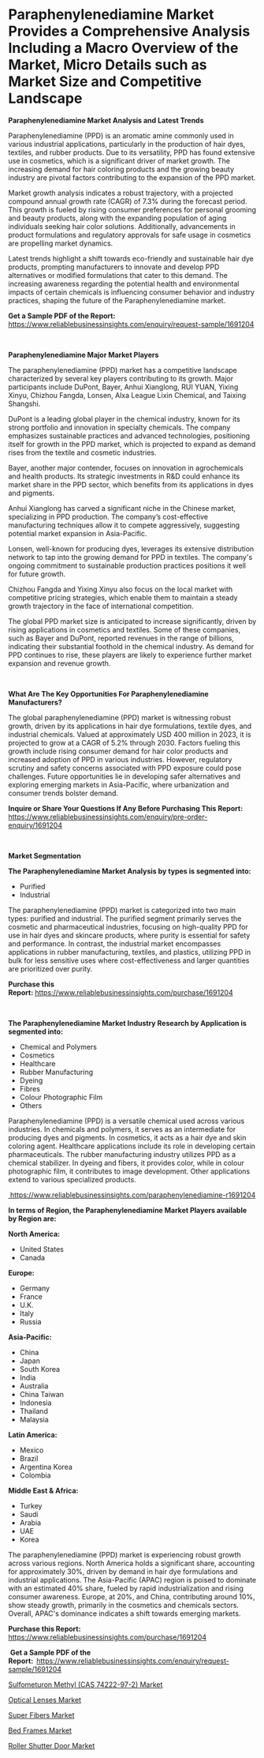 <p><h1>Paraphenylenediamine Market Provides a Comprehensive Analysis Including a Macro Overview of the Market, Micro Details such as Market Size and Competitive Landscape</h1></p><p><strong>Paraphenylenediamine Market Analysis and Latest Trends</strong></p>
<p><p>Paraphenylenediamine (PPD) is an aromatic amine commonly used in various industrial applications, particularly in the production of hair dyes, textiles, and rubber products. Due to its versatility, PPD has found extensive use in cosmetics, which is a significant driver of market growth. The increasing demand for hair coloring products and the growing beauty industry are pivotal factors contributing to the expansion of the PPD market.</p><p>Market growth analysis indicates a robust trajectory, with a projected compound annual growth rate (CAGR) of 7.3% during the forecast period. This growth is fueled by rising consumer preferences for personal grooming and beauty products, along with the expanding population of aging individuals seeking hair color solutions. Additionally, advancements in product formulations and regulatory approvals for safe usage in cosmetics are propelling market dynamics.</p><p>Latest trends highlight a shift towards eco-friendly and sustainable hair dye products, prompting manufacturers to innovate and develop PPD alternatives or modified formulations that cater to this demand. The increasing awareness regarding the potential health and environmental impacts of certain chemicals is influencing consumer behavior and industry practices, shaping the future of the Paraphenylenediamine market.</p></p>
<p><strong>Get a Sample PDF of the Report:&nbsp;</strong> <a href="https://www.reliablebusinessinsights.com/enquiry/request-sample/1691204?utm_campaign=1138&utm_medium=2&utm_source=Github&utm_content=ia&utm_term=17102024&utm_id=paraphenylenediamine">https://www.reliablebusinessinsights.com/enquiry/request-sample/1691204</a></p>
<p>&nbsp;</p>
<p><strong>Paraphenylenediamine Major Market Players</strong></p>
<p><p>The paraphenylenediamine (PPD) market has a competitive landscape characterized by several key players contributing to its growth. Major participants include DuPont, Bayer, Anhui Xianglong, RUI YUAN, Yixing Xinyu, Chizhou Fangda, Lonsen, Alxa League Lixin Chemical, and Taixing Shangshi.</p><p>DuPont is a leading global player in the chemical industry, known for its strong portfolio and innovation in specialty chemicals. The company emphasizes sustainable practices and advanced technologies, positioning itself for growth in the PPD market, which is projected to expand as demand rises from the textile and cosmetic industries.</p><p>Bayer, another major contender, focuses on innovation in agrochemicals and health products. Its strategic investments in R&D could enhance its market share in the PPD sector, which benefits from its applications in dyes and pigments.</p><p>Anhui Xianglong has carved a significant niche in the Chinese market, specializing in PPD production. The company’s cost-effective manufacturing techniques allow it to compete aggressively, suggesting potential market expansion in Asia-Pacific.</p><p>Lonsen, well-known for producing dyes, leverages its extensive distribution network to tap into the growing demand for PPD in textiles. The company's ongoing commitment to sustainable production practices positions it well for future growth.</p><p>Chizhou Fangda and Yixing Xinyu also focus on the local market with competitive pricing strategies, which enable them to maintain a steady growth trajectory in the face of international competition.</p><p>The global PPD market size is anticipated to increase significantly, driven by rising applications in cosmetics and textiles. Some of these companies, such as Bayer and DuPont, reported revenues in the range of billions, indicating their substantial foothold in the chemical industry. As demand for PPD continues to rise, these players are likely to experience further market expansion and revenue growth.</p></p>
<p>&nbsp;</p>
<p><strong>What Are The Key Opportunities For Paraphenylenediamine Manufacturers?</strong></p>
<p><p>The global paraphenylenediamine (PPD) market is witnessing robust growth, driven by its applications in hair dye formulations, textile dyes, and industrial chemicals. Valued at approximately USD 400 million in 2023, it is projected to grow at a CAGR of 5.2% through 2030. Factors fueling this growth include rising consumer demand for hair color products and increased adoption of PPD in various industries. However, regulatory scrutiny and safety concerns associated with PPD exposure could pose challenges. Future opportunities lie in developing safer alternatives and exploring emerging markets in Asia-Pacific, where urbanization and consumer trends bolster demand.</p></p>
<p><strong>Inquire or Share Your Questions If Any Before Purchasing This Report:</strong> <a href="https://www.reliablebusinessinsights.com/enquiry/pre-order-enquiry/1691204?utm_campaign=1138&utm_medium=2&utm_source=Github&utm_content=ia&utm_term=17102024&utm_id=paraphenylenediamine">https://www.reliablebusinessinsights.com/enquiry/pre-order-enquiry/1691204</a></p>
<p>&nbsp;</p>
<p><strong>Market Segmentation</strong></p>
<p><strong>The Paraphenylenediamine Market Analysis by types is segmented into:</strong></p>
<p><ul><li>Purified</li><li>Industrial</li></ul></p>
<p><p>The paraphenylenediamine (PPD) market is categorized into two main types: purified and industrial. The purified segment primarily serves the cosmetic and pharmaceutical industries, focusing on high-quality PPD for use in hair dyes and skincare products, where purity is essential for safety and performance. In contrast, the industrial market encompasses applications in rubber manufacturing, textiles, and plastics, utilizing PPD in bulk for less sensitive uses where cost-effectiveness and larger quantities are prioritized over purity.</p></p>
<p><strong>Purchase this Report:&nbsp;</strong><a href="https://www.reliablebusinessinsights.com/purchase/1691204?utm_campaign=1138&utm_medium=2&utm_source=Github&utm_content=ia&utm_term=17102024&utm_id=paraphenylenediamine">https://www.reliablebusinessinsights.com/purchase/1691204</a></p>
<p>&nbsp;</p>
<p><strong>The Paraphenylenediamine Market Industry Research by Application is segmented into:</strong></p>
<p><ul><li>Chemical and Polymers</li><li>Cosmetics</li><li>Healthcare</li><li>Rubber Manufacturing</li><li>Dyeing</li><li>Fibres</li><li>Colour Photographic Film</li><li>Others</li></ul></p>
<p><p>Paraphenylenediamine (PPD) is a versatile chemical used across various industries. In chemicals and polymers, it serves as an intermediate for producing dyes and pigments. In cosmetics, it acts as a hair dye and skin coloring agent. Healthcare applications include its role in developing certain pharmaceuticals. The rubber manufacturing industry utilizes PPD as a chemical stabilizer. In dyeing and fibers, it provides color, while in colour photographic film, it contributes to image development. Other applications extend to various specialized products.</p></p>
<p><a href="https://www.reliablebusinessinsights.com/paraphenylenediamine-r1691204?utm_campaign=1138&utm_medium=2&utm_source=Github&utm_content=ia&utm_term=17102024&utm_id=paraphenylenediamine">&nbsp;https://www.reliablebusinessinsights.com/paraphenylenediamine-r1691204</a></p>
<p><strong>In terms of Region, the Paraphenylenediamine Market Players available by Region are:</strong></p>
<p>
    <p> <strong> North America: </strong>
        <ul>
            <li>United States</li>
            <li>Canada</li>
        </ul>
        </p> 
    <p> <strong> Europe: </strong>
        <ul>
            <li>Germany</li>
            <li>France</li>
            <li>U.K.</li>
            <li>Italy</li>
            <li>Russia</li>
        </ul>
        </p> 
    <p> <strong> Asia-Pacific: </strong>
        <ul>
            <li>China</li>
            <li>Japan</li>
            <li>South Korea</li>
            <li>India</li>
            <li>Australia</li>
            <li>China Taiwan</li>
            <li>Indonesia</li>
            <li>Thailand</li>
            <li>Malaysia</li>
        </ul>
        </p> 
    <p> <strong> Latin America: </strong>
        <ul>
            <li>Mexico</li>
            <li>Brazil</li>
            <li>Argentina Korea</li>
            <li>Colombia</li>
        </ul>
        </p> 
    <p> <strong> Middle East & Africa: </strong>
        <ul>
            <li>Turkey</li>
            <li>Saudi</li>
            <li>Arabia</li>
            <li>UAE</li>
            <li>Korea</li>
        </ul>
    </p>
    </p>
<p><p>The paraphenylenediamine (PPD) market is experiencing robust growth across various regions. North America holds a significant share, accounting for approximately 30%, driven by demand in hair dye formulations and industrial applications. The Asia-Pacific (APAC) region is poised to dominate with an estimated 40% share, fueled by rapid industrialization and rising consumer awareness. Europe, at 20%, and China, contributing around 10%, show steady growth, primarily in the cosmetics and chemicals sectors. Overall, APAC's dominance indicates a shift towards emerging markets.</p></p>
<p><strong>Purchase this Report: </strong><a href="https://www.reliablebusinessinsights.com/purchase/1691204?utm_campaign=1138&utm_medium=2&utm_source=Github&utm_content=ia&utm_term=17102024&utm_id=paraphenylenediamine">https://www.reliablebusinessinsights.com/purchase/1691204</a></p>
<p>&nbsp;<strong>Get a Sample PDF of the Report:&nbsp;&nbsp;</strong><a href="https://www.reliablebusinessinsights.com/enquiry/request-sample/1691204?utm_campaign=1138&utm_medium=2&utm_source=Github&utm_content=ia&utm_term=17102024&utm_id=paraphenylenediamine">https://www.reliablebusinessinsights.com/enquiry/request-sample/1691204</a></p>
<p><strong></strong></p>
<p><p><a href="https://github.com/mynearvphamillwd7/Market-Research-Report-List-1/blob/main/sulfometuron-methyl-cas-74222-97-2-market.md?utm_campaign=1138&utm_medium=2&utm_source=Github&utm_content=ia&utm_term=17102024&utm_id=paraphenylenediamine">Sulfometuron Methyl (CAS 74222-97-2) Market</a></p><p><a href="https://www.linkedin.com/pulse/insights-optical-lenses-industry-market-financial-status-size-q3ztc?utm_campaign=1138&utm_medium=2&utm_source=Github&utm_content=ia&utm_term=17102024&utm_id=paraphenylenediamine">Optical Lenses Market</a></p><p><a href="https://github.com/khloet8sawender/Market-Research-Report-List-1/blob/main/super-fibers-market.md?utm_campaign=1138&utm_medium=2&utm_source=Github&utm_content=ia&utm_term=17102024&utm_id=paraphenylenediamine">Super Fibers Market</a></p><p><a href="https://www.linkedin.com/pulse/bed-frames-market-industry-landscape-growth-trajectories-global-ox2gc?utm_campaign=1138&utm_medium=2&utm_source=Github&utm_content=ia&utm_term=17102024&utm_id=paraphenylenediamine">Bed Frames Market</a></p><p><a href="https://issuu.com/reportprime-2/docs/roller-shutter-door-market-size-203_78e63535556e35?utm_campaign=1138&utm_medium=2&utm_source=Github&utm_content=ia&utm_term=17102024&utm_id=paraphenylenediamine">Roller Shutter Door Market</a></p></p>